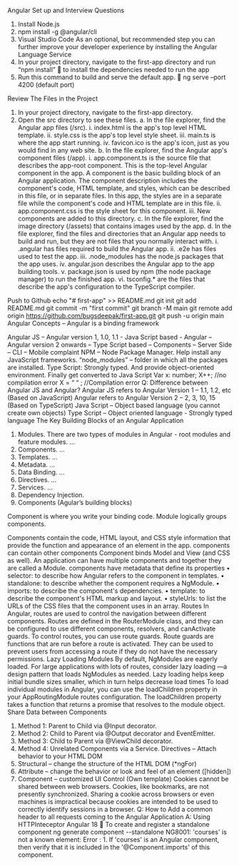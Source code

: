 Angular Set up and Interview Questions

1.	Install Node.js
2.	npm install -g @angular/cli
3.	Visual Studio Code  As an optional, but recommended step you can further improve your developer experience by installing the Angular Language Service
4.	In your project directory, navigate to the first-app directory and run “npm install”  to install the dependencies needed to run the app
5.	 Run this command to build and serve the default app.  ng serve –port 4200 (default port)

Review The Files in the Project

1.	In your project directory, navigate to the first-app directory.
2.	Open the src directory to see these files.
a.	In the file explorer, find the Angular app files (/src).
i.	index.html is the app's top level HTML template.
ii.	style.css is the app's top level style sheet.
iii.	main.ts is where the app start running.
iv.	favicon.ico is the app's icon, just as you would find in any web site.
b.	In the file explorer, find the Angular app's component files (/app).
i.	app.component.ts is the source file that describes the app-root component. This is the top-level Angular component in the app. A component is the basic building block of an Angular application. The component description includes the component's code, HTML template, and styles, which can be described in this file, or in separate files.
In this app, the styles are in a separate file while the component's code and HTML template are in this file.
ii.	app.component.css is the style sheet for this component.
iii.	New components are added to this directory.
c.	In the file explorer, find the image directory (/assets) that contains images used by the app.
d.	In the file explorer, find the files and directories that an Angular app needs to build and run, but they are not files that you normally interact with.
i.	.angular has files required to build the Angular app.
ii.	.e2e has files used to test the app.
iii.	.node_modules has the node.js packages that the app uses.
iv.	angular.json describes the Angular app to the app building tools.
v.	package.json is used by npm (the node package manager) to run the finished app.
vi.	tsconfig.* are the files that describe the app's configuration to the TypeScript compiler.

Push to Github
echo "# first-app" >> README.md
git init
git add README.md
git commit -m "first commit"
git branch -M main
git remote add origin https://github.com/bugsdeepak/first-app.git
git push -u origin main
Angular Concepts – Angular is a binding framework

Angular JS – Angular version 1, 1.0, 1.1 - Java Script based - 
Angular – Angular version 2 onwards – Type Script based – Components – Server Side – CLI – Mobile complaint
NPM – Node Package Manager. Help install any JavaScript frameworks. “node_modules” – folder in which all the packages are installed.
Type Script: Strongly typed. And provide object-oriented environment. Finally get converted to Java Script
Var x: number;
X++; //no compilation error
X = “ “ ; //Compilation error
Q: Difference between Angular JS and Angular?
Angular JS refers to Angular Version 1 – 1.1, 1.2, etc (Based on JavaScript)
Angular refers to Angular Version 2 – 2, 3, 10, 15 (Based on TypeScript)
Java Script – Object based language (you cannot create own objects)
Type Script – Object oriented language - Strongly typed language 
The Key Building Blocks of an Angular Application
1.	Modules. There are two types of modules in Angular - root modules and feature modules. ...
2.	Components. ...
3.	Templates. ...
4.	Metadata. ...
5.	Data Binding. ...
6.	Directives. ...
7.	Services. ...
8.	Dependency Injection.
1.	Components (Agular’s building blocks)

Component is where you write your binding code. Module logically groups components.

Components contain the code, HTML layout, and CSS style information that provide the function and appearance of an element in the app. components can contain other components
Component binds Model and View (and CSS as well). An application can have multiple components and together they are called a Module.
components have metadata that define its properties
•	selector: to describe how Angular refers to the component in templates.
•	standalone: to describe whether the component requires a NgModule.
•	imports: to describe the component's dependencies.
•	template: to describe the component's HTML markup and layout.
•	styleUrls: to list the URLs of the CSS files that the component uses in an array.
Routes
In Angular, routes are used to control the navigation between different components. Routes are defined in the RouterModule class, and they can be configured to use different components, resolvers, and canActivate guards.
To control routes, you can use route guards. Route guards are functions that are run before a route is activated. They can be used to prevent users from accessing a route if they do not have the necessary permissions.
Lazy Loading Modules
By default, NgModules are eagerly loaded. For large applications with lots of routes, consider lazy loading —a design pattern that loads NgModules as needed. Lazy loading helps keep initial bundle sizes smaller, which in turn helps decrease load times
To load individual modules in Angular, you can use the loadChildren property in your AppRoutingModule routes configuration. The loadChildren property takes a function that returns a promise that resolves to the module object.
Share Data between Components
1.	Method 1: Parent to Child via @Input decorator.
2.	Method 2: Child to Parent via @Output decorator and EventEmitter.
3.	Method 3: Child to Parent via @ViewChild decorator.
4.	Method 4: Unrelated Components via a Service.
Directives – Attach behavior to your HTML DOM
1.	Structural – change the structure of the HTML DOM (*ngFor)
2.	Attribute – change the behavior or look and feel of an element ([hidden])
3.	Component – customized UI Control (Own template)
Cookies cannot be shared between web browsers. Cookies, like bookmarks, are not presently synchronized. Sharing a cookie across browsers or even machines is impractical because cookies are intended to be used to correctly identify sessions in a browser.
Q: How to Add a common header to all requests coming to the Angular Application
A: Using HTTPInteceptor
Angular 18  To create and register a standalone component
ng generate component <Component-name> --standalone
NG8001: 'courses' is not a known element:
Error : 1. If 'courses' is an Angular component, then verify that it is included in the '@Component.imports' of this component.
